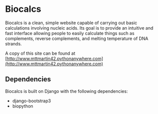 # Biocalcs

Biocalcs is a clean, simple website capable of carrying out basic calculations involving nucleic acids. Its goal is to provide an intuitive and fast interface allowing people to easily calculate things such as complements, reverse complements, and melting temperature of DNA strands.

A copy of this site can be found at  [http://www.mttmartin42.pythonanywhere.com](http://www.mttmartin42.pythonanywhere.com)

## Dependencies

Biocalcs is built on Django with the following dependencies:
* django-bootstrap3
* biopython

